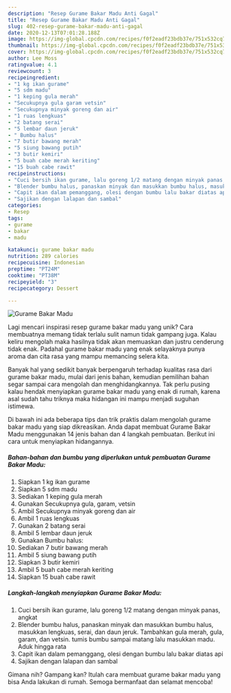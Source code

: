 ```yaml
---
description: "Resep Gurame Bakar Madu Anti Gagal"
title: "Resep Gurame Bakar Madu Anti Gagal"
slug: 402-resep-gurame-bakar-madu-anti-gagal
date: 2020-12-13T07:01:28.188Z
image: https://img-global.cpcdn.com/recipes/f0f2eadf23bdb37e/751x532cq70/gurame-bakar-madu-foto-resep-utama.jpg
thumbnail: https://img-global.cpcdn.com/recipes/f0f2eadf23bdb37e/751x532cq70/gurame-bakar-madu-foto-resep-utama.jpg
cover: https://img-global.cpcdn.com/recipes/f0f2eadf23bdb37e/751x532cq70/gurame-bakar-madu-foto-resep-utama.jpg
author: Lee Moss
ratingvalue: 4.1
reviewcount: 3
recipeingredient:
- "1 kg ikan gurame"
- "5 sdm madu"
- "1 keping gula merah"
- "Secukupnya gula garam vetsin"
- "Secukupnya minyak goreng dan air"
- "1 ruas lengkuas"
- "2 batang serai"
- "5 lembar daun jeruk"
- " Bumbu halus"
- "7 butir bawang merah"
- "5 siung bawang putih"
- "3 butir kemiri"
- "5 buah cabe merah keriting"
- "15 buah cabe rawit"
recipeinstructions:
- "Cuci bersih ikan gurame, lalu goreng 1/2 matang dengan minyak panas, angkat"
- "Blender bumbu halus, panaskan minyak dan masukkan bumbu halus, masukkan lengkuas, serai, dan daun jeruk. Tambahkan gula merah, gula, garam, dan vetsin. tumis bumbu sampai matang lalu masukkan madu. Aduk hingga rata"
- "Capit ikan dalam pemanggang, olesi dengan bumbu lalu bakar diatas api"
- "Sajikan dengan lalapan dan sambal"
categories:
- Resep
tags:
- gurame
- bakar
- madu

katakunci: gurame bakar madu 
nutrition: 289 calories
recipecuisine: Indonesian
preptime: "PT24M"
cooktime: "PT38M"
recipeyield: "3"
recipecategory: Dessert

---
```



![Gurame Bakar Madu](https://img-global.cpcdn.com/recipes/f0f2eadf23bdb37e/751x532cq70/gurame-bakar-madu-foto-resep-utama.jpg)

Lagi mencari inspirasi resep gurame bakar madu yang unik? Cara membuatnya memang tidak terlalu sulit namun tidak gampang juga. Kalau keliru mengolah maka hasilnya tidak akan memuaskan dan justru cenderung tidak enak. Padahal gurame bakar madu yang enak selayaknya punya aroma dan cita rasa yang mampu memancing selera kita.



Banyak hal yang sedikit banyak berpengaruh terhadap kualitas rasa dari gurame bakar madu, mulai dari jenis bahan, kemudian pemilihan bahan segar sampai cara mengolah dan menghidangkannya. Tak perlu pusing kalau hendak menyiapkan gurame bakar madu yang enak di rumah, karena asal sudah tahu triknya maka hidangan ini mampu menjadi suguhan istimewa.


Di bawah ini ada beberapa tips dan trik praktis dalam mengolah gurame bakar madu yang siap dikreasikan. Anda dapat membuat Gurame Bakar Madu menggunakan 14 jenis bahan dan 4 langkah pembuatan. Berikut ini cara untuk menyiapkan hidangannya.

<!--inarticleads1-->

##### Bahan-bahan dan bumbu yang diperlukan untuk pembuatan Gurame Bakar Madu:

1. Siapkan 1 kg ikan gurame
1. Siapkan 5 sdm madu
1. Sediakan 1 keping gula merah
1. Gunakan Secukupnya gula, garam, vetsin
1. Ambil Secukupnya minyak goreng dan air
1. Ambil 1 ruas lengkuas
1. Gunakan 2 batang serai
1. Ambil 5 lembar daun jeruk
1. Gunakan  Bumbu halus:
1. Sediakan 7 butir bawang merah
1. Ambil 5 siung bawang putih
1. Siapkan 3 butir kemiri
1. Ambil 5 buah cabe merah keriting
1. Siapkan 15 buah cabe rawit




<!--inarticleads2-->

##### Langkah-langkah menyiapkan Gurame Bakar Madu:

1. Cuci bersih ikan gurame, lalu goreng 1/2 matang dengan minyak panas, angkat
1. Blender bumbu halus, panaskan minyak dan masukkan bumbu halus, masukkan lengkuas, serai, dan daun jeruk. Tambahkan gula merah, gula, garam, dan vetsin. tumis bumbu sampai matang lalu masukkan madu. Aduk hingga rata
1. Capit ikan dalam pemanggang, olesi dengan bumbu lalu bakar diatas api
1. Sajikan dengan lalapan dan sambal




Gimana nih? Gampang kan? Itulah cara membuat gurame bakar madu yang bisa Anda lakukan di rumah. Semoga bermanfaat dan selamat mencoba!
